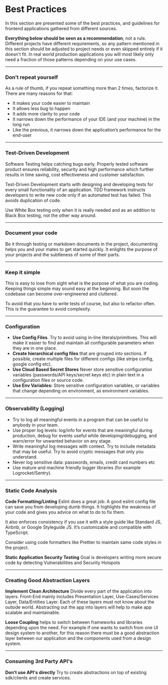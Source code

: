 # Best Practices

In this section are presented some of the best practices, and guidelines for frontend applications gathered from different sources.

**Everything below should be seen as a recommendation**, not a rule. Different projects have different requirements, so any pattern mentioned in this section should be adjusted to project needs or even skipped entirely if it doesn't fit. In real world production applications you will most likely only need a fraction of those patterns depending on your use cases.

---

### **Don’t repeat yourself**

As a rule of thumb, if you repeat something more than 2 times, factorize it. There are many reasons for that:

- It makes your code easier to maintain
- It allows less bug to happen
- It adds more clarity to your code
- It narrows down the performance of your IDE (and your machine) in the long run
- Like the previous, it narrows down the application’s performance for the end-user

---

### **Test-Driven Development**

Software Testing helps catching bugs early. Properly tested software product ensures reliability, security and high performance which further results in time saving, cost effectiveness and customer satisfaction.

Test-Driven Development starts with designing and developing tests for every small functionality of an application. TDD framework instructs developers to write new code only if an automated test has failed. This avoids duplication of code.

Use White Box testing only when it is really needed and as an addition to Black Box testing, not the other way around.

<!-- > Code never lies, comments sometimes do.

Only comment about *why* instead of *what*. Use comments only in some special cases, like when writing an counter-intuitive "hack" or performance optimization which is hard to read. -->

---

### **Document your code**

Be it through testing or markdown documents in the project, documenting helps you and your mates to get started quickly. It enlights the purpose of your projects and the subtleness of some of their parts.

---

### **Keep it simple**

This is easy to lose from sight what is the purpose of what you are coding. Keeping things simple may sound easy at the beginning. But soon the codebase can become over-engineered and cluttered.

To avoid that you have to write tests of course, but also to refactor often. This is the guarantee to avoid complexity.

---

### **Configuration**

- **Use Config Files**. Try to avoid using in-line literals/primitives. This will make it easier to find and maintain all configurable parameters when they are in one place.
- **Create hierarchical config files** that are grouped into sections. If possible, create multiple files for different configs (like stripe config, google config etc).
- **Use Cloud Based Secret Stores** Never store sensitive configuration variables (passwords/API keys/secret keys etc) in plain text in a configuration files or source code.
- **Use Env Variables:** Store sensitive configuration variables, or variables that change depending on environment, as environment variables.

---

### **Observability (Logging)**

- Try to log all meaningful events in a program that can be useful to anybody in your team.
- Use proper log levels: log/info for events that are meaningful during production, debug for events useful while developing/debugging, and warn/error for unwanted behavior on any stage.
- Write meaningful log messages with context. Try to include metadata that may be useful. Try to avoid cryptic messages that only you understand.
- Never log sensitive data: passwords, emails, credit card numbers etc
- Use mature and machine friendly logger libraries (for example Logrocket/Sentry).

---

### **Static Code Analysis**

**Code Formatting/Linting** Eslint does a great job: A good eslint config file can save you from developing dumb things. It highlights the weakness of your code and gives you advice on what to do to fix them.

It also enforces consistency if you use it with a style guide like Standard JS, Airbnb, or Google Styleguide JS. It’s customizable and compatible with TypeScript.

Consider using code formatters like Prettier to maintain same code styles in the project.

**Static Application Security Testing** Goal is developers writing more secure code by detecting Vulnerabilities and Security Hotspots

---

### **Creating Good Abstraction Layers**

**Implement Clean Architecture** Divide every part of the application into layers. Front-End mainly includes Presentation Layer, Use-Cases/Services Layer, Data/Entities Layer. Each of these layers must not know about the outside world. Abstracting out the app into layers will help to make app scalable and maintainable.

**Loose Coupling** helps to switch between frameworks and libraries depending upon the need. For example if one wants to switch from one UI design system to another, for this reason there must be a good abstraction layer between our application and the components used from a design system.

---

### **Consuming 3rd Party API's**

**Don't use API's directly** Try to create abstractions on top of existing sdk/clients and create services.
